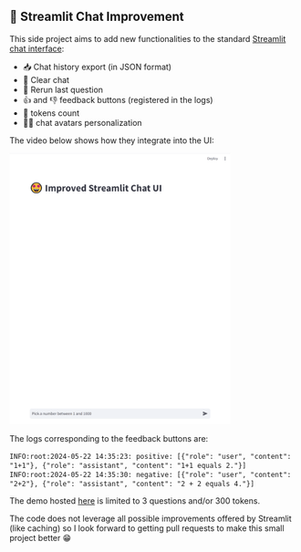 
## 🤩 Streamlit Chat Improvement

This side project aims to add new functionalities to the standard [Streamlit chat interface](https://docs.streamlit.io/develop/api-reference/chat):

-   📥 Chat history export (in JSON format)
-   🧹 Clear chat
-   🔁 Rerun last question
-   👍 and 👎 feedback buttons (registered in the logs)
-   💬 tokens count
-   👩‍💻 chat avatars personalization

The video below shows how they integrate into the UI:

![Streamlit Chat Improved UI](./images/streamlit-chat-improvement-30.gif)


The logs corresponding to the feedback buttons are:

```
INFO:root:2024-05-22 14:35:23: positive: [{"role": "user", "content": "1+1"}, {"role": "assistant", "content": "1+1 equals 2."}]
INFO:root:2024-05-22 14:35:30: negative: [{"role": "user", "content": "2+2"}, {"role": "assistant", "content": "2 + 2 equals 4."}]
```

The demo hosted [here](https://chat-ui-improvement.streamlit.app/) is limited to 3 questions and/or 300 tokens.

The code does not leverage all possible improvements offered by Streamlit (like caching) so I look forward to getting pull requests to make this small project better 😁